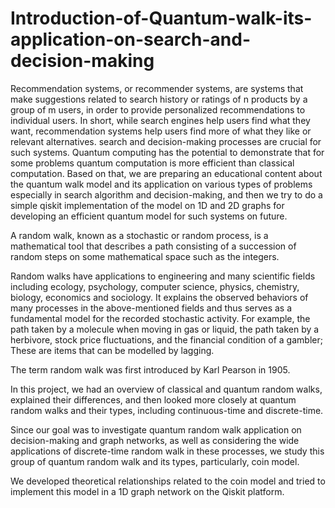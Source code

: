 # Introduction-of-Quantum-walk-its-application-on-search-and-decision-making
Recommendation systems, or recommender systems, are systems that make suggestions related to search history or ratings of n products by a group of m users, in order to provide personalized recommendations to individual users. In short, while search engines help users find what they want, recommendation systems help users find more of what they like or relevant alternatives. search and decision-making processes are crucial for such systems. Quantum computing has the potential to demonstrate that for some problems quantum computation is more efficient than classical computation. Based on that, we are preparing an educational content about the quantum walk model and its application on various types of problems especially in search algorithm and decision-making, and then we try to do a simple qiskit implementation of the model on 1D and 2D graphs for developing an efficient quantum model for such systems on future.

A random walk, known as a stochastic or random process, is a mathematical tool that describes a path consisting of a succession of random steps on some mathematical space such as the integers.

Random walks have applications to engineering and many scientific fields including ecology, psychology, computer science, physics, chemistry, biology, economics and sociology. It explains the observed behaviors of many processes in the above-mentioned fields and thus serves as a fundamental model for the recorded stochastic activity.
For example, the path taken by a molecule when moving in gas or liquid, the path taken by a herbivore, stock price fluctuations, and the financial condition of a gambler; These are items that can be modelled by lagging.

The term random walk was first introduced by Karl Pearson in 1905.

In this project, we had an overview of classical and quantum random walks, explained their differences, and then looked more closely at quantum random walks and their types, including continuous-time and discrete-time.

Since our goal was to investigate quantum random walk application on decision-making and graph networks, as well as considering the wide applications of discrete-time random walk in these processes, we study this group of quantum random walk and its types, particularly, coin model.

We developed theoretical relationships related to the ‌coin model and tried to implement this model in a 1D graph network on the Qiskit platform.
